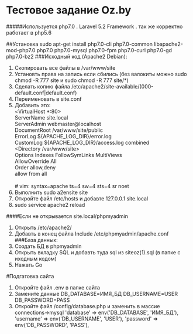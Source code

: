 # Тестовое задание Oz.by
#####Используется php7.0 . Laravel 5.2 Framework . так же корректно работает в php5.6

##Установка
sudo apt-get install php7.0-cli php7.0-common libapache2-mod-php7.0 php7.0 php7.0-mysql php7.0-fpm php7.0-curl php7.0-gd php7.0-bz2
###Исходный код (Apache2 Debian):
   1. Скопировать все файлы в /var/www/site
   2. Установть права на запись если сбились (без валокиты можно  sudo chmod -R 777 site 
    и sudo chmod -R 777 site/*)
   3. Сделать копию файла /etc/apache2/site-available/(000-default.conf|default.conf)
   4. Переименовать в site.conf
   5. Добавить это:
      <br><VirtualHost *:80>
    	<br>ServerName site.local
    	<br>ServerAdmin webmaster@localhost
    	<br>DocumentRoot /var/www/site/public
    	<br>ErrorLog ${APACHE_LOG_DIR}/error.log
    	<br>CustomLog ${APACHE_LOG_DIR}/access.log combined
   <br> <Directory /var/www/site>
                  <br>  Options Indexes FollowSymLinks MultiViews
                  <br>  AllowOverride All
                  <br>  Order allow,deny
                  <br>  allow from all
    <br></Directory>
    <br></VirtualHost>
    # vim: syntax=apache ts=4 sw=4 sts=4 sr noet
   6. Выполнить sudo a2ensite site
   7. Откройте файл /etc/hosts и добавте 127.0.0.1   site.local
   8. sudo service apache2 reload
   
   ####Если не открывается site.local/phpmyadmin
   1. Открыть /etc/apache2/
   2. Добавть в конец файла Include /etc/phpmyadmin/apache.conf
###База данных:
   1. Создать БД в phpmyadmin
   2. Открыть вкладку SQL и добавть туда sql из siteoz(1).sql (в папке с иходным кодом)
   1. Нажать Go



#Подгатовка сайта
1. Откройте файл .env в папке сайта
2. Замените данные DB_DATABASE=ИМЯ_БД
                   DB_USERNAME=USER
                   DB_PASSWORD=PASS
3. Откройте файл /config/database.php 
    и заменить в массие connections->mysql 
                'database' => env('DB_DATABASE', 'ИМЯ_БД'),
                'username' => env('DB_USERNAME', 'USER'),
                'password' => env('DB_PASSWORD', 'PASS'),